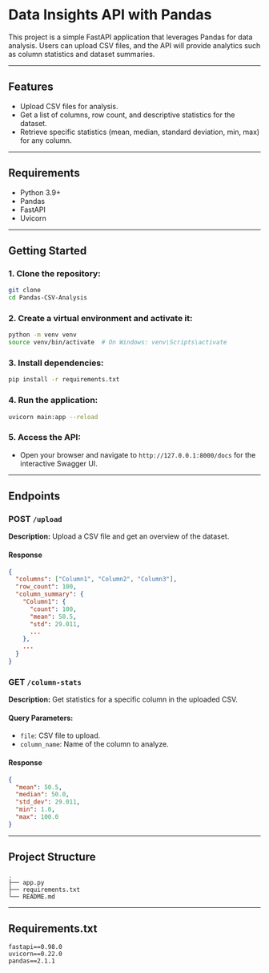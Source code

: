 # Data Insights API with Pandas

This project is a simple FastAPI application that leverages Pandas for data analysis. Users can upload CSV files, and the API will provide analytics such as column statistics and dataset summaries.

---

## Features
- Upload CSV files for analysis.
- Get a list of columns, row count, and descriptive statistics for the dataset.
- Retrieve specific statistics (mean, median, standard deviation, min, max) for any column.

---

## Requirements
- Python 3.9+
- Pandas
- FastAPI
- Uvicorn

---

## Getting Started

### 1. Clone the repository:
```bash
git clone 
cd Pandas-CSV-Analysis
```

### 2. Create a virtual environment and activate it:
```bash
python -m venv venv
source venv/bin/activate  # On Windows: venv\Scripts\activate
```

### 3. Install dependencies:
```bash
pip install -r requirements.txt
```

### 4. Run the application:
```bash
uvicorn main:app --reload
```

### 5. Access the API:
- Open your browser and navigate to `http://127.0.0.1:8000/docs` for the interactive Swagger UI.

---

## Endpoints

### POST `/upload`
**Description:** Upload a CSV file and get an overview of the dataset.

#### Response
```json
{
  "columns": ["Column1", "Column2", "Column3"],
  "row_count": 100,
  "column_summary": {
    "Column1": {
      "count": 100,
      "mean": 50.5,
      "std": 29.011,
      ...
    },
    ...
  }
}
```

### GET `/column-stats`
**Description:** Get statistics for a specific column in the uploaded CSV.

#### Query Parameters:
- `file`: CSV file to upload.
- `column_name`: Name of the column to analyze.

#### Response
```json
{
  "mean": 50.5,
  "median": 50.0,
  "std_dev": 29.011,
  "min": 1.0,
  "max": 100.0
}
```

---

## Project Structure
```
.
├── app.py
├── requirements.txt
└── README.md
```

---

## Requirements.txt
```
fastapi==0.98.0
uvicorn==0.22.0
pandas==2.1.1
```